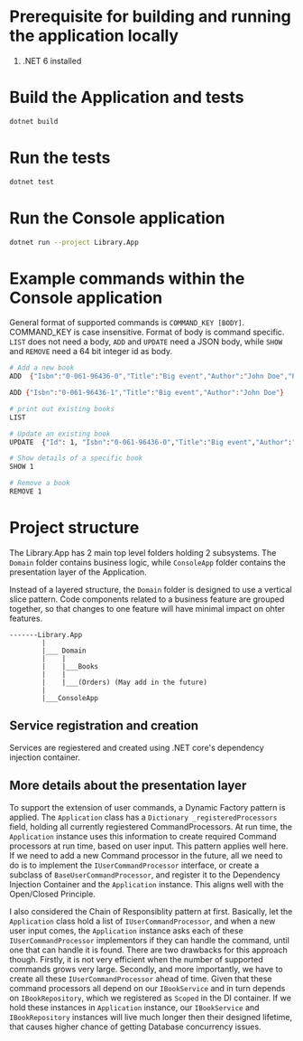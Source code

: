 # Prerequisite for building and running the application locally

1. .NET 6 installed

# Build the Application and tests

```sh
dotnet build
```

# Run the tests

```sh
dotnet test
```

# Run the Console application

```sh
dotnet run --project Library.App
```

# Example commands within the Console application

General format of supported commands is `COMMAND_KEY [BODY]`. COMMAND_KEY is case insensitive. Format of body is command specific. `LIST` does not need a body, `ADD` and `UPDATE` need a JSON body, while `SHOW` and `REMOVE` need a 64 bit integer id as body.

```sh
# Add a new book
ADD  {"Isbn":"0-061-96436-0","Title":"Big event","Author":"John Doe","PublishDate":"2024-01-20","Description":"A brief of the book"}

ADD {"Isbn":"0-061-96436-1","Title":"Big event","Author":"John Doe"}

# print out existing books
LIST

# Update an existing book
UPDATE  {"Id": 1, "Isbn":"0-061-96436-0","Title":"Big event","Author":"John Bell","PublishDate":"2024-04-21","Description":"Some new description"}

# Show details of a specific book
SHOW 1

# Remove a book
REMOVE 1

```

# Project structure

The Library.App has 2 main top level folders holding 2 subsystems. The `Domain` folder contains business logic, while `ConsoleApp` folder contains the presentation layer of the Application.

Instead of a layered structure, the `Domain` folder is designed to use a vertical slice pattern. Code components related to a business feature are grouped together, so that changes to one feature will have minimal impact on ohter features.

```
-------Library.App
        |
        |___ Domain
        |    |
        |    |___Books
        |    |
        |    |___(Orders) (May add in the future)
        |
        |___ConsoleApp

```

## Service registration and creation

Services are regiestered and created using .NET core's dependency injection container.

## More details about the presentation layer

To support the extension of user commands, a Dynamic Factory pattern is applied. The `Application` class has a `Dictionary _registeredProcessors` field, holding all currently regiestered CommandProcessors. At run time, the `Application` instance uses this information to create required Command processors at run time, based on user input.
This pattern applies well here. If we need to add a new Command processor in the future, all we need to do is to implement the `IUserCommandProcessor` interface, or create a subclass of `BaseUserCommandProcessor`, and register it to the Dependency Injection Container and the `Application` instance. This aligns well with the Open/Closed Principle.

I also considered the Chain of Responsiblity pattern at first. Basically, let the `Application` class hold a list of `IUserCommandProcessor`, and when a new user input comes, the `Application` instance asks each of these `IUserCommandProcessor` implementors if they can handle the command, until one that can handle it is found. There are two drawbacks for this approach though. Firstly, it is not very efficient when the number of supported commands grows very large. Secondly, and more importantly, we have to create all these `IUserCommandProcessor` ahead of time. Given that these command processors all depend on our `IBookService` and in turn depends on `IBookRepository`, which we registered as `Scoped` in the DI container. If we hold these instances in `Application` instance, our `IBookService` and `IBookRepository` instances will live much longer then their designed lifetime, that causes higher chance of getting Database concurrency issues.
